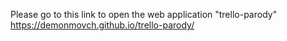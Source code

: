Please go to this link to open the web application "trello-parody" https://demonmovch.github.io/trello-parody/
